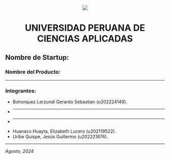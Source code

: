<p align="center">
<img src="https://github.com/user-attachments/assets/cf8e0f8c-00af-401d-b925-9f9112f238cc">
</p>

<h1 align="center">UNIVERSIDAD PERUANA DE CIENCIAS APLICADAS</h1>
<h2 align="center> INFORME DE TRABAJO FINAL </h2>

**Carrera:** Computación E Informática  
**Curso:** Aplicaciones Web  
**Sección:** SI91  
**Profesor:** Alex Humberto Sánchez Ponce

---

### Nombre de Startup:

### Nombre del Producto:

---

### Integrantes:

- Bohorquez Lerzundi Gerardo Sebastian (u202224149).
- ___
- ___
- Huanaco Huayta, Elizabeth Lucero (u202119522).
- Uribe Quispe, Jesús Guillermo (u202221876).

---

_Agosto, 2024_
